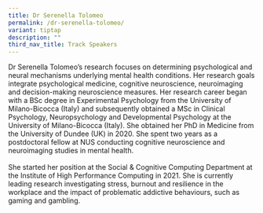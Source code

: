```yaml
---
title: Dr Serenella Tolomeo
permalink: /dr-serenella-tolomeo/
variant: tiptap
description: ""
third_nav_title: Track Speakers
---
```

<p></p>
<p>Dr Serenella Tolomeo’s research focuses on determining psychological and
neural mechanisms underlying mental health conditions. Her research goals
integrate psychological medicine, cognitive neuroscience, neuroimaging
and decision-making neuroscience measures. Her research career began with
a BSc degree in Experimental Psychology from the University of Milano-Bicocca
(Italy) and subsequently obtained a MSc in Clinical Psychology, Neuropsychology
and Developmental Psychology at the University of Milano-Bicocca (Italy).
She obtained her PhD in Medicine from the University of Dundee (UK) in
2020. She spent two years as a postdoctoral fellow at NUS conducting cognitive
neuroscience and neuroimaging studies in mental health.
<br>
<br>She started her position at the Social &amp; Cognitive Computing Department
at the Institute of High Performance Computing in 2021. She is currently
leading research investigating stress, burnout and resilience in the workplace
and the impact of problematic addictive behaviours, such as gaming and
gambling.</p>